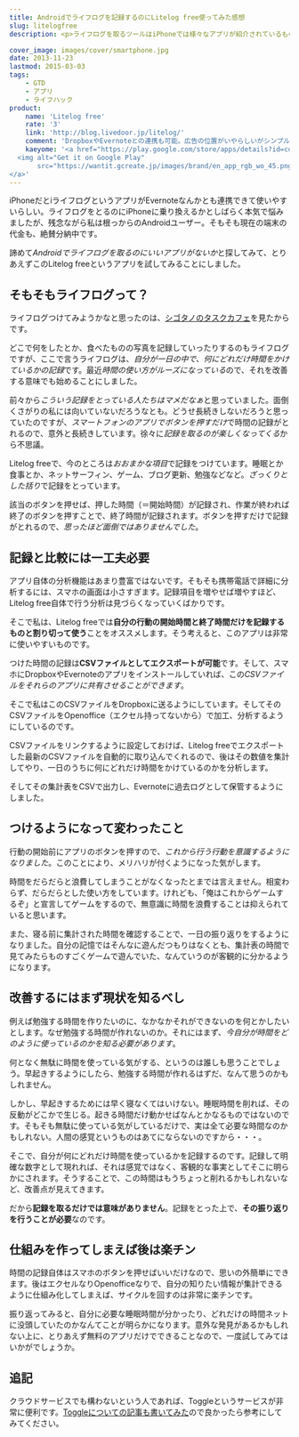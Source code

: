 ```yaml
---
title: Androidでライフログを記録するのにLitelog free使ってみた感想
slug: litelogfree
description: <p>ライフログを取るツールはiPhoneでは様々なアプリが紹介されているものの、Android用のアプリとなるとさっぱり情報が見つかりません。そこで、とりあえずスマホでは時間の記録を取るだけと割りきって、シンプルなアプリを探して試してみました。</p>

cover_image: images/cover/smartphone.jpg
date: 2013-11-23
lastmod: 2015-03-03
tags: 
    - GTD
    - アプリ
    - ライフハック
product:
    name: 'Litelog free'
    rate: '3'
    link: 'http://blog.livedoor.jp/litelog/'
    comment: 'DropboxやEvernoteとの連携も可能。広告の位置がいやらしいがシンプルでいい。'
    kaeyome: '<a href="https://play.google.com/store/apps/details?id=com.mindplanet.android.litelogfree" target="_blank">
  <img alt="Get it on Google Play"
       src="https://wantit.gcreate.jp/images/brand/en_app_rgb_wo_45.png" />
</a>'
---
```


<p>iPhoneだとiライフログというアプリがEvernoteなんかとも連携できて使いやすいらしい。ライフログをとるのにiPhoneに乗り換えるかとしばらく本気で悩みましたが、残念ながら私は根っからのAndroidユーザー。そもそも現在の端末の代金も、絶賛分納中です。</p>
<p>諦めて<em>Androidでライフログを取るのにいいアプリがないか</em>と探してみて、とりあえずこのLitelog freeというアプリを試してみることにしました。</p>
<h2 title="そもそもライフログって？">そもそもライフログって？</h2>
<p>ライフログつけてみようかなと思ったのは、<a href="http://cyblog.jp/modules/weblogs/" target="_blank">シゴタノのタスクカフェ</a>を見たからです。</p>
<p>どこで何をしたとか、食べたものの写真を記録していったりするのもライフログですが、ここで言うライフログは、<em>自分が一日の中で、何にどれだけ時間をかけているかの記録</em>です。最近<em>時間の使い方がルーズになっている</em>ので、それを改善する意味でも始めることにしました。</p>
<p>前々から<em>こういう記録をとっている人たちはマメだなぁ</em>と思っていました。面倒くさがりの私には向いていないだろうなとも。どうせ長続きしないだろうと思っていたのですが、<em>スマートフォンのアプリでボタンを押すだけ</em>で時間の記録がとれるので、意外と長続きしています。徐々に<em>記録を取るのが楽しくなってくる</em>から不思議。</p>
<p>Litelog freeで、今のところは<em>おおまかな項目</em>で記録をつけています。睡眠とか食事とか、ネットサーフィン、ゲーム、ブログ更新、勉強などなど。<em>ざっくりとした括り</em>で記録をとっています。</p>
<p>該当のボタンを押せば、押した時間（＝開始時間）が記録され、作業が終われば終了のボタンを押すことで、終了時間が記録されます。ボタンを押すだけで記録がとれるので、<em>思ったほど面倒ではありませんでした</em>。</p>
<h2 title="記録と比較には一工夫必要">記録と比較には一工夫必要</h2>
<p>アプリ自体の分析機能はあまり豊富ではないです。そもそも携帯電話で詳細に分析するには、スマホの画面は小さすぎます。記録項目を増やせば増やすほど、Litelog free自体で行う分析は見づらくなっていくばかりです。</p>
<p>そこで私は、Litelog freeでは<strong>自分の行動の開始時間と終了時間だけを記録するものと割り切って使う</strong>ことをオススメします。そう考えると、このアプリは非常に使いやすいものです。</p>
<p>つけた時間の記録は<strong>CSVファイルとしてエクスポートが可能</strong>です。そして、スマホにDropboxやEvernoteのアプリをインストールしていれば、この<em>CSVファイルをそれらのアプリに共有させることができます</em>。</p>
<p>そこで私はこのCSVファイルをDropboxに送るようにしています。そしてそのCSVファイルをOpenoffice（エクセル持ってないから）で加工、分析するようにしているのです。</p>
<p>CSVファイルをリンクするように設定しておけば、Litelog freeでエクスポートした最新のCSVファイルを自動的に取り込んでくれるので、後はその数値を集計してやり、一日のうちに何にどれだけ時間をかけているのかを分析します。</p>
<p>そしてその集計表をCSVで出力し、Evernoteに過去ログとして保管するようにしました。</p>
<h2 title="つけるようになって変わったこと">つけるようになって変わったこと</h2>
<p>行動の開始前にアプリのボタンを押すので、<em>これから行う行動を意識するようになりました</em>。このことにより、メリハリが付くようになった気がします。</p>
<p>時間をだらだらと浪費してしまうことがなくなったとまでは言えません。相変わらず、だらだらとした使い方をしています。けれども、「俺はこれからゲームするぞ」と宣言してゲームをするので、無意識に時間を浪費することは抑えられていると思います。</p>
<p>また、寝る前に集計された時間を確認することで、一日の振り返りをするようになりました。自分の記憶ではそんなに遊んだつもりはなくとも、集計表の時間で見てみたらものすごくゲームで遊んでいた、なんていうのが客観的に分かるようになります。</p>
<h2 title="改善するにはまず現状を知るべし">改善するにはまず現状を知るべし</h2>
<p>例えば勉強する時間を作りたいのに、なかなかそれができないのを何とかしたいとします。なぜ勉強する時間が作れないのか。それにはまず、<em>今自分が時間をどのように使っているのかを知る必要があります</em>。</p>
<p>何となく無駄に時間を使っている気がする、というのは誰しも思うことでしょう。早起きするようにしたら、勉強する時間が作れるはずだ、なんて思うのかもしれません。</p>
<p>しかし、早起きするためには早く寝なくてはいけない。睡眠時間を削れば、その反動がどこかで生じる。起きる時間だけ動かせばなんとかなるものではないのです。そもそも無駄に使っている気がしているだけで、実は全て必要な時間なのかもしれない。人間の感覚というものはあてにならないのですから・・・。</p>
<p>そこで、自分が何にどれだけ時間を使っているかを記録するのです。記録して明確な数字として現れれば、それは感覚ではなく、客観的な事実としてそこに明らかにされます。そうすることで、この時間はもうちょっと削れるかもしれないなど、改善点が見えてきます。</p>
<p>だから<strong>記録を取るだけでは意味がありません</strong>。記録をとった上で、<strong>その振り返りを行うことが必要</strong>なのです。</p>
<h2 title="仕組みを作ってしまえば後は楽チン">仕組みを作ってしまえば後は楽チン</h2>
<p>時間の記録自体はスマホのボタンを押せばいいだけなので、思いの外簡単にできます。後はエクセルなりOpenofficeなりで、自分の知りたい情報が集計できるように仕組み化してしまえば、サイクルを回すのは非常に楽チンです。</p>
<p>振り返ってみると、自分に必要な睡眠時間が分かったり、どれだけの時間ネットに没頭していたのかなんてことが明らかになります。意外な発見があるかもしれない上に、とりあえず無料のアプリだけでできることなので、一度試してみてはいかがでしょうか。</p>
<h2>追記</h2>
<p>クラウドサービスでも構わないという人であれば、Toggleというサービスが非常に便利です。<a href="https://wantit.gcreate.jp/toggle-timer/" title="Toggle＋Todoistで作業時間の記録がくっそ便利に">Toggleについての記事も書いてみた</a>ので良かったら参考にしてみてください。</p>

  